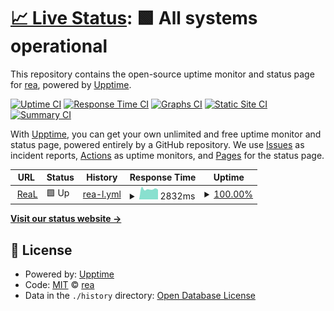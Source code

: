 # [📈 Live Status](https://upptime.rea.ink): <!--live status--> **🟩 All systems operational**

This repository contains the open-source uptime monitor and status page for [rea](https://upptime.rea.ink), powered by [Upptime](https://github.com/upptime/upptime).

[![Uptime CI](https://github.com/rea/upptime/workflows/Uptime%20CI/badge.svg)](https://github.com/rea/upptime/actions?query=workflow%3A%22Uptime+CI%22)
[![Response Time CI](https://github.com/rea/upptime/workflows/Response%20Time%20CI/badge.svg)](https://github.com/rea/upptime/actions?query=workflow%3A%22Response+Time+CI%22)
[![Graphs CI](https://github.com/rea/upptime/workflows/Graphs%20CI/badge.svg)](https://github.com/rea/upptime/actions?query=workflow%3A%22Graphs+CI%22)
[![Static Site CI](https://github.com/rea/upptime/workflows/Static%20Site%20CI/badge.svg)](https://github.com/rea/upptime/actions?query=workflow%3A%22Static+Site+CI%22)
[![Summary CI](https://github.com/rea/upptime/workflows/Summary%20CI/badge.svg)](https://github.com/rea/upptime/actions?query=workflow%3A%22Summary+CI%22)

With [Upptime](https://upptime.js.org), you can get your own unlimited and free uptime monitor and status page, powered entirely by a GitHub repository. We use [Issues](https://github.com/rea/upptime/issues) as incident reports, [Actions](https://github.com/rea/upptime/actions) as uptime monitors, and [Pages](https://upptime.rea.ink) for the status page.

<!--start: status pages-->
<!-- This summary is generated by Upptime (https://github.com/upptime/upptime) -->
<!-- Do not edit this manually, your changes will be overwritten -->
<!-- prettier-ignore -->
| URL | Status | History | Response Time | Uptime |
| --- | ------ | ------- | ------------- | ------ |
| <img alt="" src="https://icons.duckduckgo.com/ip3/www.rea.ink.ico" height="13"> [ReaL](https://www.rea.ink) | 🟩 Up | [rea-l.yml](https://github.com/reaink/upptime.rea.ink/commits/HEAD/history/rea-l.yml) | <details><summary><img alt="Response time graph" src="./graphs/rea-l/response-time-week.png" height="20"> 2832ms</summary><br><a href="https://upptime.rea.ink/history/rea-l"><img alt="Response time 2772" src="https://img.shields.io/endpoint?url=https%3A%2F%2Fraw.githubusercontent.com%2Freaink%2Fupptime.rea.ink%2FHEAD%2Fapi%2Frea-l%2Fresponse-time.json"></a><br><a href="https://upptime.rea.ink/history/rea-l"><img alt="24-hour response time 2681" src="https://img.shields.io/endpoint?url=https%3A%2F%2Fraw.githubusercontent.com%2Freaink%2Fupptime.rea.ink%2FHEAD%2Fapi%2Frea-l%2Fresponse-time-day.json"></a><br><a href="https://upptime.rea.ink/history/rea-l"><img alt="7-day response time 2832" src="https://img.shields.io/endpoint?url=https%3A%2F%2Fraw.githubusercontent.com%2Freaink%2Fupptime.rea.ink%2FHEAD%2Fapi%2Frea-l%2Fresponse-time-week.json"></a><br><a href="https://upptime.rea.ink/history/rea-l"><img alt="30-day response time 2926" src="https://img.shields.io/endpoint?url=https%3A%2F%2Fraw.githubusercontent.com%2Freaink%2Fupptime.rea.ink%2FHEAD%2Fapi%2Frea-l%2Fresponse-time-month.json"></a><br><a href="https://upptime.rea.ink/history/rea-l"><img alt="1-year response time 2824" src="https://img.shields.io/endpoint?url=https%3A%2F%2Fraw.githubusercontent.com%2Freaink%2Fupptime.rea.ink%2FHEAD%2Fapi%2Frea-l%2Fresponse-time-year.json"></a></details> | <details><summary><a href="https://upptime.rea.ink/history/rea-l">100.00%</a></summary><a href="https://upptime.rea.ink/history/rea-l"><img alt="All-time uptime 99.91%" src="https://img.shields.io/endpoint?url=https%3A%2F%2Fraw.githubusercontent.com%2Freaink%2Fupptime.rea.ink%2FHEAD%2Fapi%2Frea-l%2Fuptime.json"></a><br><a href="https://upptime.rea.ink/history/rea-l"><img alt="24-hour uptime 100.00%" src="https://img.shields.io/endpoint?url=https%3A%2F%2Fraw.githubusercontent.com%2Freaink%2Fupptime.rea.ink%2FHEAD%2Fapi%2Frea-l%2Fuptime-day.json"></a><br><a href="https://upptime.rea.ink/history/rea-l"><img alt="7-day uptime 100.00%" src="https://img.shields.io/endpoint?url=https%3A%2F%2Fraw.githubusercontent.com%2Freaink%2Fupptime.rea.ink%2FHEAD%2Fapi%2Frea-l%2Fuptime-week.json"></a><br><a href="https://upptime.rea.ink/history/rea-l"><img alt="30-day uptime 100.00%" src="https://img.shields.io/endpoint?url=https%3A%2F%2Fraw.githubusercontent.com%2Freaink%2Fupptime.rea.ink%2FHEAD%2Fapi%2Frea-l%2Fuptime-month.json"></a><br><a href="https://upptime.rea.ink/history/rea-l"><img alt="1-year uptime 99.98%" src="https://img.shields.io/endpoint?url=https%3A%2F%2Fraw.githubusercontent.com%2Freaink%2Fupptime.rea.ink%2FHEAD%2Fapi%2Frea-l%2Fuptime-year.json"></a></details>

<!--end: status pages-->

[**Visit our status website →**](https://upptime.rea.ink)

## 📄 License

- Powered by: [Upptime](https://github.com/upptime/upptime)
- Code: [MIT](./LICENSE) © [rea](https://upptime.rea.ink)
- Data in the `./history` directory: [Open Database License](https://opendatacommons.org/licenses/odbl/1-0/)
